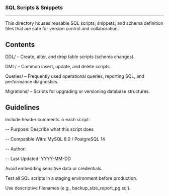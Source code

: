 ### SQL Scripts & Snippets
---
This directory houses reusable SQL scripts, snippets, and schema definition files that are safe for version control and collaboration.

## Contents

DDL/ – Create, alter, and drop table scripts (schema changes).

DML/ – Common insert, update, and delete scripts.

Queries/ – Frequently used operational queries, reporting SQL, and performance diagnostics.

Migrations/ – Scripts for upgrading or versioning database structures.

## Guidelines

Include header comments in each script:

-- Purpose: Describe what this script does

-- Compatible With: MySQL 8.0 / PostgreSQL 14

-- Author: <name>

-- Last Updated: YYYY-MM-DD


Avoid embedding sensitive data or credentials.

Test all SQL scripts in a staging environment before production.

Use descriptive filenames (e.g., backup_size_report_pg.sql).
